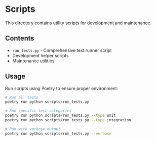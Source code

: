 # Scripts

This directory contains utility scripts for development and maintenance.

## Contents

- `run_tests.py` - Comprehensive test runner script
- Development helper scripts
- Maintenance utilities

## Usage

Run scripts using Poetry to ensure proper environment:

```bash
# Run all tests
poetry run python scripts/run_tests.py

# Run specific test categories
poetry run python scripts/run_tests.py --type unit
poetry run python scripts/run_tests.py --type integration

# Run with verbose output
poetry run python scripts/run_tests.py --verbose
```

